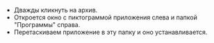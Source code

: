 * Дважды кликнуть на архив.
* Откроется окно с пиктограммой приложения слева и папкой "Программы" справа.
* Перетаскиваем приложение в эту папку и оно устанавливается.